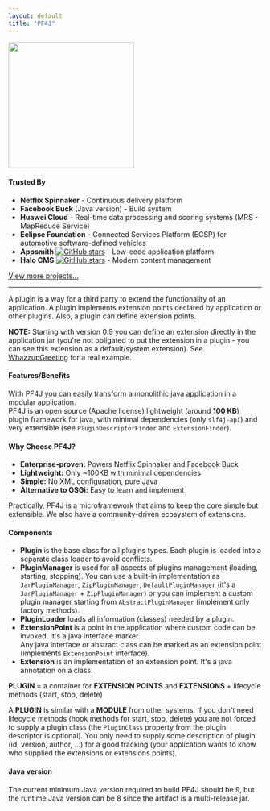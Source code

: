 ```yaml
---
layout: default
title: "PF4J"
---
```


<img src="{{ site.baseurl }}/pf4j-logo.svg" width="250"/>

#### Trusted By

- **Netflix Spinnaker** - Continuous delivery platform
- **Facebook Buck** (Java version) - Build system  
- **Huawei Cloud** - Real-time data processing and scoring systems (MRS - MapReduce Service)
- **Eclipse Foundation** - Connected Services Platform (ECSP) for automotive software-defined vehicles
- **Appsmith** [![GitHub stars](https://img.shields.io/github/stars/appsmithorg/appsmith.svg)](https://github.com/appsmithorg/appsmith) - Low-code application platform
- **Halo CMS** [![GitHub stars](https://img.shields.io/github/stars/halo-dev/halo.svg)](https://github.com/halo-dev/halo) - Modern content management

[View more projects...](https://github.com/pf4j/pf4j/issues/173)

---

A plugin is a way for a third party to extend the functionality of an application. A plugin implements extension points declared by application or other plugins. Also, a plugin can define extension points.

**NOTE:** Starting with version 0.9 you can define an extension directly in the application jar (you're not obligated to put the extension in a plugin - you can see this extension as a default/system extension). See [WhazzupGreeting](https://github.com/pf4j/pf4j/blob/master/demo/gradle/app/src/main/java/org/pf4j/demo/WhazzupGreeting.java) for a real example.

#### Features/Benefits

With PF4J you can easily transform a monolithic java application in a modular application.  
PF4J is an open source (Apache license) lightweight (around **100 KB**) plugin framework for java, with minimal dependencies (only `slf4j-api`) and very extensible (see `PluginDescriptorFinder` and `ExtensionFinder`).

#### Why Choose PF4J?

- **Enterprise-proven:** Powers Netflix Spinnaker and Facebook Buck
- **Lightweight:** Only ~100KB with minimal dependencies  
- **Simple:** No XML configuration, pure Java
- **Alternative to OSGi:** Easy to learn and implement

Practically, PF4J is a microframework that aims to keep the core simple but extensible. We also have a community-driven ecosystem of extensions.

#### Components

- **Plugin** is the base class for all plugins types. Each plugin is loaded into a separate class loader to avoid conflicts.
- **PluginManager** is used for all aspects of plugins management (loading, starting, stopping). You can use a built-in implementation as `JarPluginManager`, `ZipPluginManager`, `DefaultPluginManager` (it's a `JarPluginManager` + `ZipPluginManager`) or you can implement a custom plugin manager starting from `AbstractPluginManager` (implement only factory methods).
- **PluginLoader** loads all information (classes) needed by a plugin.
- **ExtensionPoint** is a point in the application where custom code can be invoked. It's a java interface marker.   
Any java interface or abstract class can be marked as an extension point (implements `ExtensionPoint` interface).
- **Extension** is an implementation of an extension point. It's a java annotation on a class.

**PLUGIN** = a container for **EXTENSION POINTS** and **EXTENSIONS** + lifecycle methods (start, stop, delete)

A **PLUGIN** is similar with a **MODULE** from other systems. If you don't need lifecycle methods (hook methods for start, stop, delete) you are not forced to supply a plugin class (the `PluginClass` property from the plugin descriptor is optional). You only need to supply some description of plugin (id, version, author, ...) for a good tracking (your application wants to know who supplied the extensions or extensions points).

#### Java version

The current minimum Java version required to build PF4J should be 9, but the runtime Java version can be 8 since the artifact is a multi-release jar.